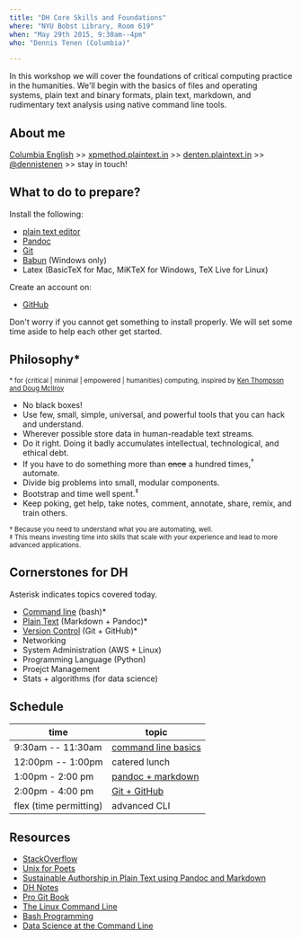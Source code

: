 ```yaml
---
title: "DH Core Skills and Foundations"
where: "NYU Bobst Library, Room 619"
when: "May 29th 2015, 9:30am--4pm"
who: "Dennis Tenen (Columbia)"

---
```


In this workshop we will cover the foundations of critical computing practice
in the humanities. We'll begin with the basics of files and operating systems,
plain text and binary formats, plain text, markdown, and rudimentary text
analysis using native command line tools.

## About me

[Columbia English](http://english.columbia.edu/people/profile/453) >>
[xpmethod.plaintext.in](http://xpmethod.plaintext.in/strains.html) >>
[denten.plaintext.in](http://denten.plaintext.in/strains.html) >>
[@dennistenen](https://twitter.com/dennistenen) >> stay in touch!

## What to do to prepare?

Install the following:

- [plain text editor](http://www.sublimetext.com/2)
- [Pandoc](http://pandoc.org/installing.html)
- [Git](https://help.github.com/articles/set-up-git/)
- [Babun](http://babun.github.io/) (Windows only)
- Latex (BasicTeX for Mac, MiKTeX for Windows, TeX Live for Linux)

Create an account on:

- [GitHub](https://github.com)

Don't worry if you cannot get something to install properly. We will set some
time aside to help each other get started.

## Philosophy\*
<sup>* for {critical | minimal | empowered | humanities} computing, inspired by [Ken Thompson and Doug
McIlroy](http://www.faqs.org/docs/artu/ch01s06.html)</sup>

- No black boxes!
- Use few, small, simple, universal, and powerful tools that you can hack and
  understand.
- Wherever possible store data in human-readable text streams.
- Do it right. Doing it badly accumulates intellectual, technological, and ethical
  debt.
- If you have to do something more than ~~once~~ a hundred times,<sup>†</sup>
  automate.
- Divide big problems into small, modular components.
- Bootstrap and time well spent.<sup>‡</sup>
- Keep poking, get help, take notes, comment, annotate, share, remix, and train others.

<sub>† Because you need to understand what you are automating, well.</sub>  
<sub>‡ This means investing time into skills that scale with your
experience and lead to more advanced applications.</sub>

## Cornerstones for DH

Asterisk indicates topics covered today.

- [Command line](https://github.com/denten-workshops/dh-core/blob/master/intro-cli.md)
(bash)\*
- [Plain Text](https://github.com/denten-workshops/dh-core/blob/master/plain-text.md)
(Markdown + Pandoc)\*
- [Version Control](https://github.com/denten-workshops/dh-core/blob/master/intro-git.md)
(Git + GitHub)\*
- Networking
- System Administration (AWS + Linux)
- Programming Language (Python)
- Proejct Management
- Stats + algorithms (for data science)

## Schedule


 time                  | topic
-----------------------|---------------------
9:30am -- 11:30am      | [command line basics](https://github.com/denten-workshops/dh-core/blob/master/intro-cli.md)
12:00pm -- 1:00pm      | catered lunch
1:00pm - 2:00 pm       | [pandoc + markdown](https://github.com/denten-workshops/dh-core/blob/master/plain-text.md)
2:00pm - 4:00 pm       | [Git + GitHub](https://github.com/denten-workshops/dh-core/blob/master/intro-git.md)
flex (time permitting) | advanced CLI

## Resources

- [StackOverflow](http://stackoverflow.com/)
- [Unix for Poets](http://doc.cat-v.org/unix/for-poets/)
- [Sustainable Authorship in Plain Text using Pandoc and
Markdown](http://programminghistorian.org/lessons/sustainable-authorship-in-plain-text-using-pandoc-and-markdown.html)
- [DH Notes](https://github.com/denten/dhnotes/wiki)
- [Pro Git Book](https://progit.org/)
- [The Linux Command Line](http://linuxcommand.org/tlcl.php)
- [Bash Programming](http://tldp.org/HOWTO/Bash-Prog-Intro-HOWTO.html)
- [Data Science at the Command Line](http://datascienceatthecommandline.com/)
